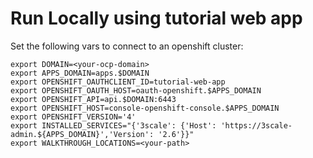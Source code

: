 # Run Locally using tutorial web app

Set the following vars to connect to an openshift cluster:

```
export DOMAIN=<your-ocp-domain>
export APPS_DOMAIN=apps.$DOMAIN
export OPENSHIFT_OAUTHCLIENT_ID=tutorial-web-app 
export OPENSHIFT_OAUTH_HOST=oauth-openshift.$APPS_DOMAIN 
export OPENSHIFT_API=api.$DOMAIN:6443 
export OPENSHIFT_HOST=console-openshift-console.$APPS_DOMAIN 
export OPENSHIFT_VERSION='4' 
export INSTALLED_SERVICES="{'3scale': {'Host': 'https://3scale-admin.${APPS_DOMAIN}','Version': '2.6'}}" 
export WALKTHROUGH_LOCATIONS=<your-path>
```